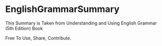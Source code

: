 # EnglishGrammarSummary
This Summary is Taken from Understanding and Using English Grammar (5th Edition) Book

Free To Use, Share, Contribute.
